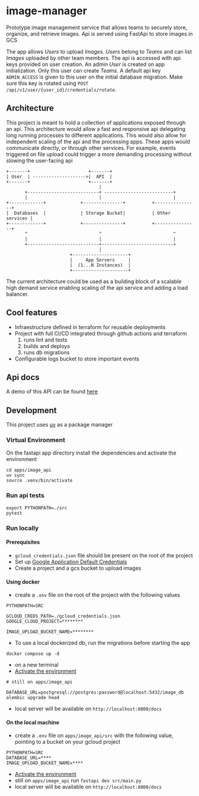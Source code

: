 # image-manager

Prototype image management service that allows teams to securely store, organize, and retrieve images. Api is served using FastApi to store images in GCS

The app allows _Users_ to upload _Images_. _Users_ belong to _Teams_ and can list _Images_ uploaded by other team members. The api is accessed with api keys provided on user creation. An admin _User_ is created on app initialization. Only this user can create _Teams_. A default api key `ADMIN_ACCESS` is given to this user on the initial database migration. Make sure this key is rotated using `POST /api/v1/user/{user_id}/credentials/rotate`.

## Architecture

This project is meant to hold a collection of applications exposed through an api. This architecture would allow a fast and responsive api delegating long running processes to different applications. This would also allow for independent scaling of the api and the processing apps. These apps would communicate directly, or through other services. For example, events triggered on file upload could trigger a more demanding processing without slowing the user-facing api

```
+-------+                      +-------+
| User  | -------------------->|  API  |
+-------+                      +-------+
                                   |
       +---------------------------+ --------------------------+
       |                           |                           |
+-------------+             +---------------+          +----------------+
|  Databases  |             | Storage Bucket|          | Other services |
+-------------+             +---------------+          +----------------+
       ^                           ^                           ^
       |                           |                           |
       +---------------------------+---------------------------+
                                   |
                        +---------------------+
                        |     App Servers     |
                        |  (1...N Instances)  |
                        +---------------------+
```

The current architecture could be used as a building block of a scalable high demand service enabling scaling of the api service and adding a load balancer.

## Cool features

- Infraestructure defined in terraform for reusable deployments
- Project with full CI/CD integrated through github actions and terraform
  1. runs lint and tests
  2. builds and deploys
  3. runs db migrations
- Configurable logs bucket to store important events

## Api docs

A demo of this API can be found [here](https://image-manager-api-2anky2ruiq-ew.a.run.app/docs)

## Development

This project uses [uv](https://docs.astral.sh/uv/) as a package manager

### Virtual Environment

On the fastapi app directory install the dependencies and activate the environment

```
cd apps/image_api
uv sync
source .venv/bin/activate
```

### Run api tests

```
export PYTHONPATH=./src
pytest
```

### Run locally

#### Prerequisites

- `gcloud_credentials.json` file should be present on the root of the project
- Set up [Google Application Default Credentials](https://cloud.google.com/docs/authentication/set-up-adc-local-dev-environment)
- Create a project and a gcs bucket to upload images

#### Using docker

- create a `.env` file on the root of the project with the following values

```
PYTHONPATH=SRC

GCLOUD_CREDS_PATH=./gcloud_credentials.json
GOOGLE_CLOUD_PROJECT=********

IMAGE_UPLOAD_BUCKET_NAME=********
```

- To use a local dockerized db, run the migrations before starting the app

```
docker compose up -d
```

- on a new terminal
- [Activate the environment](#virtual-environment)

```
# still on apps/image_api

DATABASE_URL=postgresql://postgres:password@localhost:5432/image_db alembic upgrade head
```

- local server will be available on `http://localhost:8000/docs`

#### On the local machine

- create a `.env` file on `apps/image_api/src` with the following value, pointing to a bucket on your gcloud project

```
PYTHONPATH=SRC
DATABASE_URL=****
IMAGE_UPLOAD_BUCKET_NAME=****
```

- [Activate the environment](#virtual-environment)
- still on `apps/image_api` run `fastapi dev src/main.py`
- local server will be available on `http://localhost:8000/docs`
